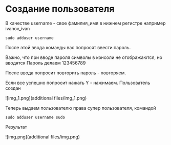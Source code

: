 # Создание пользователя 
В качестве username - свое фамилия_имя в нижнем регистре
например ivanov_ivan
```
sudo adduser username
```
После этой ввода команды вас попросят ввести пароль.

Важно, что при вводе пароля символы в консоли не отображаются, но вводятся
Пароль делаем 123456789

После ввода попросит повторить пароль - повторяем.

Если все успешно попросит нажать Y - нажимаем. Пользователь создан

![img_1.png](additional files/img_1.png)

Теперь выдаем пользователю права супер пользователя, командой
```
sudo adduser username sudo 
```
Результат

![img.png](additional files/img.png)

